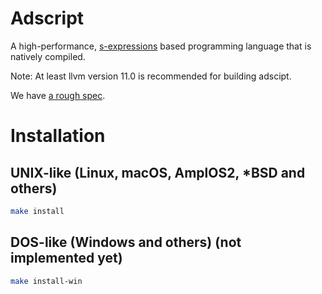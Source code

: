 # Adscript
A high-performance, [s-expressions](https://en.wikipedia.org/wiki/S-expression)
based programming language that is natively compiled.

Note: At least llvm version 11.0 is recommended for building adscipt.

We have [a rough spec](SPEC.md).

# Installation
## UNIX-like (Linux, macOS, AmplOS2, \*BSD and others)
```sh
make install
```

## DOS-like (Windows and others) (not implemented yet)
```sh
make install-win
```
